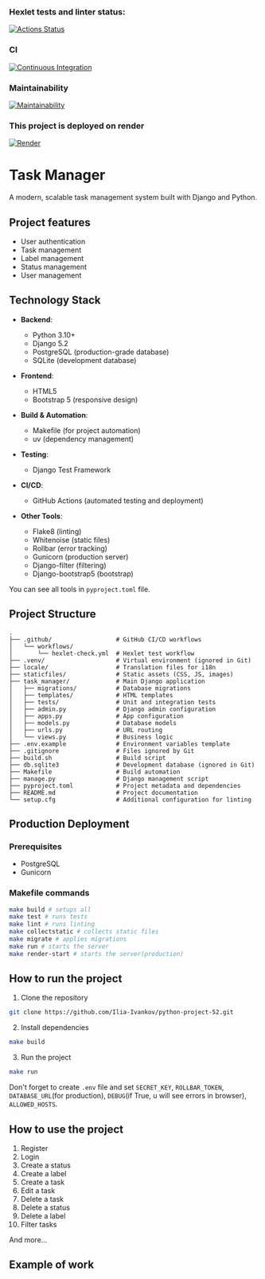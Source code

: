 ### Hexlet tests and linter status:
[![Actions Status](https://github.com/Ilia-Ivankov/python-project-52/actions/workflows/hexlet-check.yml/badge.svg)](https://github.com/Ilia-Ivankov/python-project-52/actions)
### CI
[![Continuous Integration](https://github.com/Ilia-Ivankov/python-project-52/actions/workflows/ci.yml/badge.svg)](https://github.com/Ilia-Ivankov/python-project-52/actions/workflows/ci.yml)
### Maintainability
[![Maintainability](https://api.codeclimate.com/v1/badges/aa4c6d38df7a5dcdf29a/maintainability)](https://codeclimate.com/github/Ilia-Ivankov/python-project-52/maintainability)
### This project is deployed on render
[![Render](https://render.com/images/render-logo-social-card.png)](https://python-project-52-2dgn.onrender.com)

# Task Manager

A modern, scalable task management system built with Django and Python.

## Project features

- User authentication
- Task management
- Label management
- Status management
- User management

## Technology Stack

- **Backend**:
  - Python 3.10+
  - Django 5.2
  - PostgreSQL (production-grade database)
  - SQLite (development database)

- **Frontend**:
  - HTML5
  - Bootstrap 5 (responsive design)

- **Build & Automation**:
  - Makefile (for project automation)
  - uv (dependency management)

- **Testing**:
  - Django Test Framework

- **CI/CD**:
  - GitHub Actions (automated testing and deployment)

- **Other Tools**:
  - Flake8 (linting)
  - Whitenoise (static files)
  - Rollbar (error tracking)
  - Gunicorn (production server)
  - Django-filter (filtering)
  - Django-bootstrap5 (bootstrap)

You can see all tools in `pyproject.toml` file.

## Project Structure

```
.
├── .github/                  # GitHub CI/CD workflows
│   └── workflows/
│       └── hexlet-check.yml  # Hexlet test workflow
├── .venv/                    # Virtual environment (ignored in Git)
├── locale/                   # Translation files for i18n
├── staticfiles/              # Static assets (CSS, JS, images)
├── task_manager/             # Main Django application
│   ├── migrations/           # Database migrations
│   ├── templates/            # HTML templates
│   ├── tests/                # Unit and integration tests
│   ├── admin.py              # Django admin configuration
│   ├── apps.py               # App configuration
│   ├── models.py             # Database models
│   ├── urls.py               # URL routing
│   └── views.py              # Business logic
├── .env.example              # Environment variables template
├── .gitignore                # Files ignored by Git
├── build.sh                  # Build script
├── db.sqlite3                # Development database (ignored in Git)
├── Makefile                  # Build automation
├── manage.py                 # Django management script
├── pyproject.toml            # Project metadata and dependencies
├── README.md                 # Project documentation
└── setup.cfg                 # Additional configuration for linting
```

## Production Deployment

### Prerequisites
- PostgreSQL
- Gunicorn

### Makefile commands

```bash
make build # setups all
make test # runs tests
make lint # runs linting
make collectstatic # collects static files
make migrate # applies migrations
make run # starts the server
make render-start # starts the server(production)

```

## How to run the project

1. Clone the repository

```bash
git clone https://github.com/Ilia-Ivankov/python-project-52.git
```

2. Install dependencies

```bash
make build
```

3. Run the project

```bash
make run
```

Don't forget to create `.env` file and set `SECRET_KEY`, `ROLLBAR_TOKEN`, `DATABASE_URL`(for production), `DEBUG`(if True, u will see errors in browser), `ALLOWED_HOSTS`.

## How to use the project

1. Register
2. Login
3. Create a status
4. Create a label
5. Create a task
6. Edit a task
7. Delete a task
8. Delete a status
9. Delete a label
10. Filter tasks

And more...


## Example of work